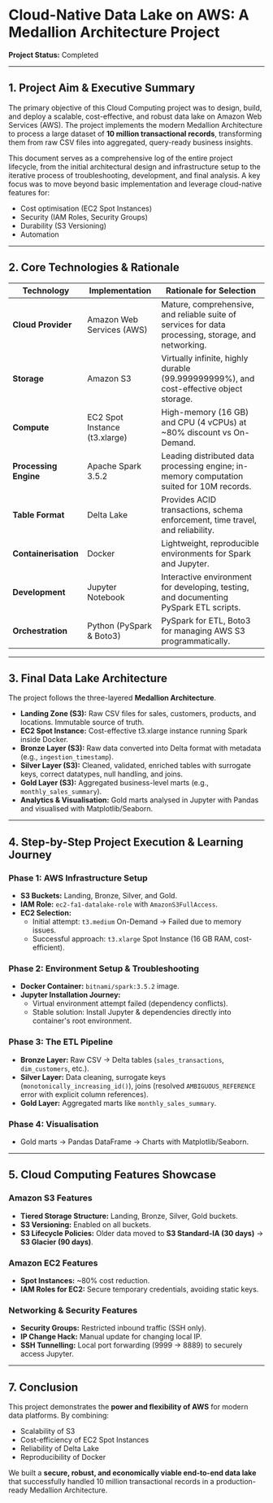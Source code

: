 # Cloud-Native Data Lake on AWS: A Medallion Architecture Project

**Project Status:** Completed

---

## 1. Project Aim & Executive Summary
The primary objective of this Cloud Computing project was to design, build, and deploy a scalable, cost-effective, and robust data lake on Amazon Web Services (AWS). The project implements the modern Medallion Architecture to process a large dataset of **10 million transactional records**, transforming them from raw CSV files into aggregated, query-ready business insights.

This document serves as a comprehensive log of the entire project lifecycle, from the initial architectural design and infrastructure setup to the iterative process of troubleshooting, development, and final analysis. A key focus was to move beyond basic implementation and leverage cloud-native features for:
- Cost optimisation (EC2 Spot Instances)
- Security (IAM Roles, Security Groups)
- Durability (S3 Versioning)
- Automation  

---

## 2. Core Technologies & Rationale

| Technology       | Implementation                | Rationale for Selection |
|------------------|-------------------------------|--------------------------|
| **Cloud Provider** | Amazon Web Services (AWS)     | Mature, comprehensive, and reliable suite of services for data processing, storage, and networking. |
| **Storage**       | Amazon S3                     | Virtually infinite, highly durable (99.999999999%), and cost-effective object storage. |
| **Compute**       | EC2 Spot Instance (t3.xlarge) | High-memory (16 GB) and CPU (4 vCPUs) at ~80% discount vs On-Demand. |
| **Processing Engine** | Apache Spark 3.5.2         | Leading distributed data processing engine; in-memory computation suited for 10M records. |
| **Table Format**  | Delta Lake                    | Provides ACID transactions, schema enforcement, time travel, and reliability. |
| **Containerisation** | Docker                     | Lightweight, reproducible environments for Spark and Jupyter. |
| **Development**   | Jupyter Notebook              | Interactive environment for developing, testing, and documenting PySpark ETL scripts. |
| **Orchestration** | Python (PySpark & Boto3)      | PySpark for ETL, Boto3 for managing AWS S3 programmatically. |

---

## 3. Final Data Lake Architecture
The project follows the three-layered **Medallion Architecture**.

- **Landing Zone (S3):** Raw CSV files for sales, customers, products, and locations. Immutable source of truth.  
- **EC2 Spot Instance:** Cost-effective t3.xlarge instance running Spark inside Docker.  
- **Bronze Layer (S3):** Raw data converted into Delta format with metadata (e.g., `ingestion_timestamp`).  
- **Silver Layer (S3):** Cleaned, validated, enriched tables with surrogate keys, correct datatypes, null handling, and joins.  
- **Gold Layer (S3):** Aggregated business-level marts (e.g., `monthly_sales_summary`).  
- **Analytics & Visualisation:** Gold marts analysed in Jupyter with Pandas and visualised with Matplotlib/Seaborn.  

---

## 4. Step-by-Step Project Execution & Learning Journey

### Phase 1: AWS Infrastructure Setup
- **S3 Buckets:** Landing, Bronze, Silver, and Gold.  
- **IAM Role:** `ec2-fa1-datalake-role` with `AmazonS3FullAccess`.  
- **EC2 Selection:**  
  - Initial attempt: `t3.medium` On-Demand → Failed due to memory issues.  
  - Successful approach: `t3.xlarge` Spot Instance (16 GB RAM, cost-efficient).  

### Phase 2: Environment Setup & Troubleshooting
- **Docker Container:** `bitnami/spark:3.5.2` image.  
- **Jupyter Installation Journey:**  
  - Virtual environment attempt failed (dependency conflicts).  
  - Stable solution: Install Jupyter & dependencies directly into container's root environment.  

### Phase 3: The ETL Pipeline
- **Bronze Layer:** Raw CSV → Delta tables (`sales_transactions`, `dim_customers`, etc.).  
- **Silver Layer:** Data cleaning, surrogate keys (`monotonically_increasing_id()`), joins (resolved `AMBIGUOUS_REFERENCE` error with explicit column references).  
- **Gold Layer:** Aggregated marts like `monthly_sales_summary`.  

### Phase 4: Visualisation
- Gold marts → Pandas DataFrame → Charts with Matplotlib/Seaborn.  

---

## 5. Cloud Computing Features Showcase

### Amazon S3 Features
- **Tiered Storage Structure:** Landing, Bronze, Silver, Gold buckets.  
- **S3 Versioning:** Enabled on all buckets.  
- **S3 Lifecycle Policies:** Older data moved to **S3 Standard-IA (30 days)** → **S3 Glacier (90 days)**.  

### Amazon EC2 Features
- **Spot Instances:** ~80% cost reduction.  
- **IAM Roles for EC2:** Secure temporary credentials, avoiding static keys.  

### Networking & Security Features
- **Security Groups:** Restricted inbound traffic (SSH only).  
- **IP Change Hack:** Manual update for changing local IP.  
- **SSH Tunnelling:** Local port forwarding (9999 → 8889) to securely access Jupyter.  

---

## 7. Conclusion
This project demonstrates the **power and flexibility of AWS** for modern data platforms. By combining:
- Scalability of S3  
- Cost-efficiency of EC2 Spot Instances  
- Reliability of Delta Lake  
- Reproducibility of Docker  

We built a **secure, robust, and economically viable end-to-end data lake** that successfully handled 10 million transactional records in a production-ready Medallion Architecture.  

